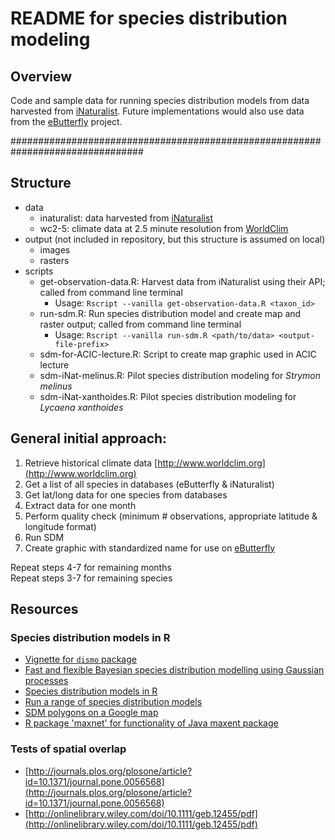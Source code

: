 # README for species distribution modeling

## Overview
Code and sample data for running species distribution models from data 
harvested from [iNaturalist](http://www.inaturalist.org). Future implementations 
would also use data from the [eButterfly](http://www.e-butterfly.org) project.

################################################################################
## Structure
+ data
  + inaturalist: data harvested from [iNaturalist](http://www.inaturalist.org)
  + wc2-5: climate data at 2.5 minute resolution from [WorldClim](http://www.worldclim.org)
+ output (not included in repository, but this structure is assumed on local)
  + images
  + rasters
+ scripts
  + get-observation-data.R: Harvest data from iNaturalist using their API; 
  called from command line terminal
    + Usage: `Rscript --vanilla get-observation-data.R <taxon_id>`
  + run-sdm.R: Run species distribution model and create map and raster output; 
  called from command line terminal
    + Usage: `Rscript --vanilla run-sdm.R <path/to/data> <output-file-prefix>`
  + sdm-for-ACIC-lecture.R: Script to create map graphic used in ACIC lecture
  + sdm-iNat-melinus.R: Pilot species distribution modeling for _Strymon melinus_
  + sdm-iNat-xanthoides.R: Pilot species distribution modeling for _Lycaena xanthoides_

## General initial approach:

1. Retrieve historical climate data [http://www.worldclim.org](http://www.worldclim.org)
2. Get a list of all species in databases (eButterfly & iNaturalist)
3. Get lat/long data for one species from databases
4. Extract data for one month
5. Perform quality check (minimum # observations, appropriate latitude & longitude format)
6. Run SDM
7. Create graphic with standardized name for use on [eButterfly](http://www.e-butterfly.org)

Repeat steps 4-7 for remaining months  
Repeat steps 3-7 for remaining species

## Resources
### Species distribution models in R
+ [Vignette for `dismo` package](https://cran.r-project.org/web/packages/dismo/vignettes/sdm.pdf)
+ [Fast and flexible Bayesian species distribution modelling using Gaussian processes](http://onlinelibrary.wiley.com/doi/10.1111/2041-210X.12523/pdf)
+ [Species distribution models in R](http://www.molecularecologist.com/2013/04/species-distribution-models-in-r/)
+ [Run a range of species distribution models](https://rdrr.io/cran/biomod2/man/BIOMOD_Modeling.html)
+ [SDM polygons on a Google map](https://rdrr.io/rforge/dismo/man/gmap.html)
+ [R package 'maxnet' for functionality of Java maxent package](https://cran.r-project.org/web/packages/maxnet/maxnet.pdf)

### Tests of spatial overlap
+ [http://journals.plos.org/plosone/article?id=10.1371/journal.pone.0056568](http://journals.plos.org/plosone/article?id=10.1371/journal.pone.0056568)
+ [http://onlinelibrary.wiley.com/doi/10.1111/geb.12455/pdf](http://onlinelibrary.wiley.com/doi/10.1111/geb.12455/pdf)